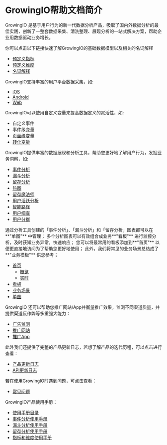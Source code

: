 # GrowingIO帮助文档简介

GrowingIO 是基于用户行为的新一代数据分析产品，吸取了国内外数据分析的最佳实践，创新了一整套数据采集、清洗整理、展现分析的一站式解决方案，帮助企业用数据驱动业务增长。

你可以点击以下链接快速了解GrowingIO的基础数据模型以及相关的名词解释

* [预定义指标](implementation/data-model/predefined-metrics.md)
* [预定义维度](implementation/data-model/predefined-dimension.md)
* [名词解释](faq/ming-ci-jie-shi.md)   

GrowingIO支持丰富的用户平台数据采集，如:

* [iOS](sdk-integration/sdk-1.x-docs/sdk-1.x-manual/ios.md)
* [Android](sdk-integration/sdk-1.x-docs/sdk-1.x-manual/android/)
* [Web](sdk-integration/sdk-1.x-docs/sdk-1.x-manual/js.md)    

GrowingIO可以使用自定义变量来提高数据定义的灵活性，如:

* 自定义事件
* 事件级变量
* [页面级变量](implementation/event-variable/custom-event/custom-variables-introduction/page-level-variable.md)
* [转化变量](implementation/event-variable/custom-event/custom-variables-introduction/conversion-variable.md) 

GrowingIO提供丰富的数据展现和分析工具，帮助您更好地了解用户行为，发掘业务洞察，如:

* [事件分析](analytics-tools/event-analysis.md)
* [漏斗分析](analytics-tools/funnel-analysis.md)
* [留存分析](analytics-tools/cohort-analysis.md)
* [热图](analytics-tools/heatmap/)
* [留存魔法师](analytics-tools/magic-cohort.md)
* [用户活跃分析](analytics-tools/user-active-analysis.md)
* [智能路径](analytics-tools/smart-flow-analysis.md)
* [用户细查](analytics-tools/individual-user-report.md)
* [用户分群](analytics-tools/user-segmentation.md)  

通过分析工具创建的「事件分析」、「漏斗分析」和「留存分析」图表都可以在**"单图"** 中管理； 多个分析图表可以有效组合成业务**"看板"** 进行监控分析，及时获知业务异常，快速响应； 您可以将最常用的看板添加到**"首页"** 以便更直接地访问为了帮助您更好地使用； 此外，我们将常见的业务场景总结成了**"业务模板"** 供您参考；

* [首页](visualization/homepage.md)
  * [概览](visualization/overview.md)
  * [实时](visualization/realtime.md)
* [看板](visualization/dashboard.md)
* [业务场景](visualization/scenarios.md)
* [单图](visualization/charts.md)    

GrowingIO 还可以帮助您推广网站/App并衡量推广效果，监测不同渠道质量，并提供渠道反作弊等多重强大能力：

* [广告监测](ad-tracking/)
* [推广网站](ad-tracking/web-marketing/)
* [推广App](ad-tracking/app-marketing/)   

此外我们还提供了完整的产品更新日志，若想了解产品的迭代历程，可以点击进行查看：

* [产品更新日志](chan-pin-geng-xin-ri-zhi.md)  
* [API更新日志](api-geng-xin-ri-zhi.md)    

若在使用GrowingIO时遇到问题，可点击查看：

* [常见问题](faq/)

GrowingIO产品使用手册：

* [使用手册目录](https://s.growingio.com/074AKo)
* [事件分析使用手册](https://s.growingio.com/nvN9MB)
* [漏斗分析使用手册](https://s.growingio.com/9PXbR0)
* [留存分析使用手册](https://s.growingio.com/p8QD3x)
* [指标和维度使用手册](https://s.growingio.com/NLdx0O)

